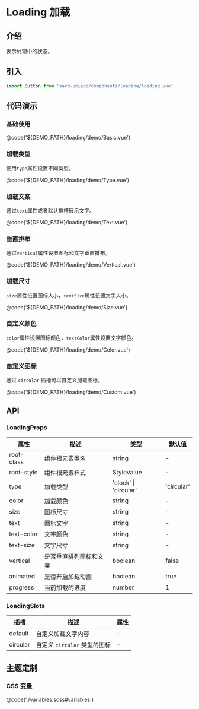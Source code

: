 # Loading 加载

## 介绍

表示处理中的状态。

## 引入

```ts
import Button from 'sard-uniapp/components/loading/loading.vue'
```

## 代码演示

### 基础使用

@code('${DEMO_PATH}/loading/demo/Basic.vue')

### 加载类型

使用`type`属性设置不同类型。

@code('${DEMO_PATH}/loading/demo/Type.vue')

### 加载文案

通过`text`属性或者默认插槽展示文字。

@code('${DEMO_PATH}/loading/demo/Text.vue')

### 垂直排布

通过`vertical`属性设置图标和文字垂直排布。

@code('${DEMO_PATH}/loading/demo/Vertical.vue')

### 加载尺寸

`size`属性设置图标大小，`textSize`属性设置文字大小。

@code('${DEMO_PATH}/loading/demo/Size.vue')

### 自定义颜色

`color`属性设置图标颜色，`textColor`属性设置文字颜色。

@code('${DEMO_PATH}/loading/demo/Color.vue')

### 自定义图标

通过 `circular` 插槽可以自定义加载图标。

@code('${DEMO_PATH}/loading/demo/Custom.vue')

## API

### LoadingProps

| 属性       | 描述                   | 类型                  | 默认值     |
| ---------- | ---------------------- | --------------------- | ---------- |
| root-class | 组件根元素类名         | string                | -          |
| root-style | 组件根元素样式         | StyleValue            | -          |
| type       | 加载类型               | 'clock' \| 'circular' | 'circular' |
| color      | 加载颜色               | string                | -          |
| size       | 图标尺寸               | string                | -          |
| text       | 图标文字               | string                | -          |
| text-color | 文字颜色               | string                | -          |
| text-size  | 文字尺寸               | string                | -          |
| vertical   | 是否垂直排列图标和文案 | boolean               | false      |
| animated   | 是否开启加载动画       | boolean               | true       |
| progress   | 当前加载的进度         | number                | 1          |

### LoadingSlots

| 插槽     | 描述                         | 属性 |
| -------- | ---------------------------- | ---- |
| default  | 自定义加载文字内容           | -    |
| circular | 自定义 `circular` 类型的图标 | -    |

## 主题定制

### CSS 变量

@code('./variables.scss#variables')
